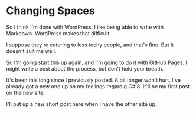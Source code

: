# Changing Spaces

So I think I'm done with WordPress.  I like being able to write with Markdown.  WordPress makes that difficult.

I suppose they're catering to less techy people, and that's fine.  But it doesn't suit me well.

So I'm going start this up again, and I'm going to do it with GitHub Pages.  I might write a post about the process, but don't hold your breath.

It's been this long since I previously posted.  A bit longer won't hurt.  I've already got a new one up on my feelings regardig C# 8.  It'll be my first post on the new site.

I'll put up a new short post here when I have the other site up.